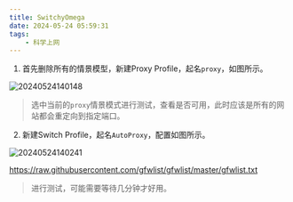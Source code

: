 ```yaml
---
title: SwitchyOmega
date: 2024-05-24 05:59:31
tags:
    - 科学上网
---
```


1. 首先删除所有的情景模型，新建Proxy Profile，起名`proxy`，如图所示。<!--more-->

![20240524140148](https://cdn.jsdelivr.net/gh/Corner430/Picture/images/20240524140148.png)

> 选中当前的`proxy`情景模式进行测试，查看是否可用，此时应该是所有的网站都会重定向到指定端口。

2. 新建Switch Profile，起名`AutoProxy`，配置如图所示。

![20240524140241](https://cdn.jsdelivr.net/gh/Corner430/Picture/images/20240524140241.png)

https://raw.githubusercontent.com/gfwlist/gfwlist/master/gfwlist.txt

> 进行测试，可能需要等待几分钟才好用。